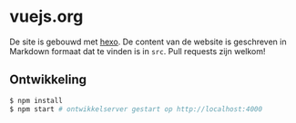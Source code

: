 # vuejs.org

De site is gebouwd met [hexo](http://hexo.io/). De content van de website is geschreven in Markdown formaat dat te vinden is in `src`. Pull requests zijn welkom!

## Ontwikkeling

``` bash
$ npm install
$ npm start # ontwikkelserver gestart op http://localhost:4000
```
<!-- 
## Distributie

De website wordt automatisch gedistribueerd wanneer er commits in `master` zijn

The site is automatically deployed when commits land in `master`, via [Netlify](https://www.netlify.com/).

If you are the maintainer of a community translation fork and would like to deploy via Netlify instead of GitHub pages, please ping @yyx990803 in an issue to request a Netlify team membership and DNS update.


### Want to help with the translation?

If you feel okay with translating sorta alone, you can fork the repo, create a "work-in-progress" issue to inform others that you're doing the translation, and go for it.

If you are more of a team player, Translation Gang might be for you. Let us know somehow that you're ready to join this international open-source translators community. Feel free to contact [Grigoriy Beziuk](https://gbezyuk.github.io) or anybody else from [the team](https://github.com/orgs/translation-gang/people).

And thank you in advance ;) -->
